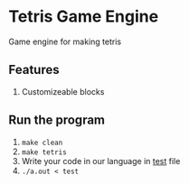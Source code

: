 # Tetris Game Engine

Game engine for making tetris 

## Features
1. Customizeable blocks


## Run the program
1. `make clean`
2. `make tetris`
3. Write your code in our language in [test](https://github.com/astelrastogi/Tetris/blob/main/test) file
4. `./a.out < test`
